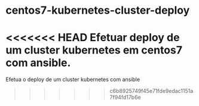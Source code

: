 # centos7-kubernetes-cluster-deploy
<<<<<<< HEAD
Efetuar deploy de um cluster kubernetes em centos7 com ansible.
=======
Efetua o deploy de um cluster kubernetes com ansible
>>>>>>> c6b8925749f45e71fde9edac1151a7f94fd17b6e
